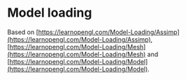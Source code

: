 # Model loading

Based on [https://learnopengl.com/Model-Loading/Assimp](https://learnopengl.com/Model-Loading/Assimp), [https://learnopengl.com/Model-Loading/Mesh](https://learnopengl.com/Model-Loading/Mesh) and [https://learnopengl.com/Model-Loading/Model](https://learnopengl.com/Model-Loading/Model).
